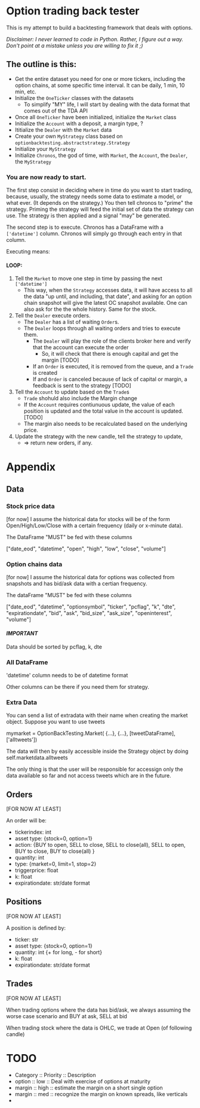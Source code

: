 # Option trading back tester

This is my attempt to build a backtesting framework that deals with options.

_Disclaimer: I never learned to code in Python. Rather, I figure out a way. Don't point at a mistake unless you are willing to fix it ;)_


## The outline is this:

- Get the entire dataset you need for one or more tickers, including the option chains, at some specific time interval. It can be daily, 1 min, 10 min, etc.
- Initialize the `OneTicker` classes with the datasets
  - To simplify "MY" life, I will start by dealing with the data format that comes out of the TDA API
- Once all `OneTicker` have been initialized, initialize the `Market` class
- Initialize the `Account` with a deposit, a margin type, ?
- Ititialize the `Dealer` with the `Market` data
- Create your own `MyStrategy` class based on `optionbacktesting.abstractstrategy.Strategy`
- Initialize your `MyStrategy`
- Initialize `Chronos`, the god of time, with `Market`, the `Account`, the `Dealer`, the `MyStrategy`



### You are now ready to start.

The first step consist in deciding where in time do you want to start trading, because, usually, the strategy needs some data to estimate a model, or what ever. (It depends on the strategy.) You then tell chronos to "prime" the strategy.
    Priming the strategy will feed the initial set of data the strategy can use.
    The strategy is then applied and a signal "may" be generated.

The second step is to execute. Chronos has a DataFrame with a `['datetime']` column. Chronos will simply go through each entry in that column.

Executing means:

#### LOOP:
1. Tell the `Market` to move one step in time by passing the next `['datetime']`
   - This way, when the `Strategy` accesses data, it will have access to all the data "up until, and including, that date", and asking for an option chain snapshot will give the latest OC snapshot available. One can also ask for the the whole history. Same for the stock. 
2. Tell the `Dealer` execute orders.
   - The `Dealer` has a list of waiting `Order`s.
   - The `Dealer` loops through all waiting orders and tries to execute them.
     - The `Dealer` will play the role of the clients broker here and verify that the account can execute the order
       - So, it will check that there is enough capital and  get the margin [TODO]
     - If an `Order` is executed, it is removed from the queue, and a `Trade` is created
     - If and `Order` is canceled because of lack of capital or margin, a feedback is sent to the strategy [TODO]
3. Tell the `Account` to update based on the `Trade`s 
   - `Trade` shohuld also include the Margin change
   - If the `Account` requires contiunuous update, the value of each position is updated and the total value in the account is updated. [TODO]
   - The margin also needs to be recalculated based on the underlying price.
4. Update the strategy with the new candle, tell the strategy to update, 
   - => return new orders, if any.


# Appendix

## Data

### Stock price data

[for now] I assume the historical data for stocks will be of the form Open/High/Low/Close with a certain frequency (daily or x-minute data).

The DataFrame "MUST" be fed with these columns

["date_eod", "datetime", "open", "high", "low", "close", "volume"]



### Option chains data

[for now] I  assume the historical data for options was collected from snapshots and has bid/ask data with a certian frequency.

The dataFrame "MUST" be fed with these columns

["date_eod", "datetime", "optionsymbol", "ticker", "pcflag", "k", "dte", "expirationdate", "bid", "ask", "bid_size", "ask_size", "openinterest", "volume"]

#### *IMPORTANT*
Data should be sorted by pcflag, k, dte


### All DataFrame

'datetime' column needs to be of datetime format

Other columns can be there if you need them for strategy.


### Extra Data
You can send a list of extradata with their name when creating the market object.
Suppose you want to use tweets

mymarket = OptionBackTesting.Market( {...}, {...}, [tweetDataFrame], ['alltweets'])

The data will then by easily accessible inside the Strategy object by doing self.marketdata.alltweets

The only thing is that the user will be responsible for accessign only the data available so far and not access tweets which are in the future.


## Orders
[FOR NOW AT LEAST]

An order will be:
- tickerindex: int
- asset type: {stock=0, option=1}
- action: {BUY to open, SELL to close, SELL to close(all), SELL to open, BUY to close, BUY to close(all) }
- quantity: int
- type: {market=0, limit=1, stop=2}
- triggerprice: float
- k: float
- expirationdate: str/date format


## Positions
[FOR NOW AT LEAST]

A position is defined by:
- ticker: str
- asset type: {stock=0, option=1}
- quantity: int {+ for long, - for short}
- k: float
- expirationdate: str/date format


## Trades
[FOR NOW AT LEAST]

When trading options where the data has bid/ask, we always assuming the worse case scenario and BUY at ask, SELL at bid

When trading stock where the data is OHLC, we trade at Open (of following candle)

# TODO
- Category :: Priority :: Description
- option :: low :: Deal with exercise of options at maturity
- margin :: high :: estimate the margin on a short single option
- margin :: med :: recognize the margin on known spreads, like verticals
- 


